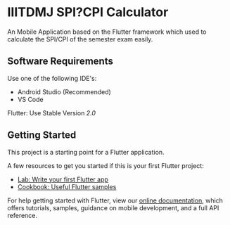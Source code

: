 # IIITDMJ SPI?CPI Calculator

An Mobile Application based on the Flutter framework which used to calculate the SPI/CPI of the semester exam easily.

## Software Requirements

Use one of the following IDE's:
- Android Studio (Recommended)
- VS Code


Flutter: Use Stable Version *2.0*

## Getting Started

This project is a starting point for a Flutter application.

A few resources to get you started if this is your first Flutter project:

- [Lab: Write your first Flutter app](https://flutter.dev/docs/get-started/codelab)
- [Cookbook: Useful Flutter samples](https://flutter.dev/docs/cookbook)

For help getting started with Flutter, view our
[online documentation](https://flutter.dev/docs), which offers tutorials,
samples, guidance on mobile development, and a full API reference.
